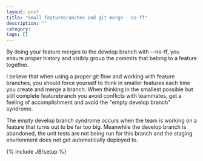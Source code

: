 ```yaml
---
layout: post
title: "Small featurebranches and git merge --no-ff"
description: ""
category: 
tags: []
---
```


By doing your feature merges to the develop branch with --no-ff, you ensure proper history and visibly group the commits that belong to a feature together.

I believe that when using a proper git flow and working with feature branches, you should force yourself to think in smaller features each time you create and merge a branch. When thinking in the smallest possible but still complete featurebranch you avoid conflicts with teammates, get a feeling of accomplishment and avoid the "empty develop branch" syndrome. 

The empty develop branch syndrome occurs when the team is working on a feature that turns out to be far too big. Meanwhile the develop branch is abandoned, the unit tests are not being run for this branch and the staging envrionment does not get automatically deployed to.

{% include JB/setup %}
